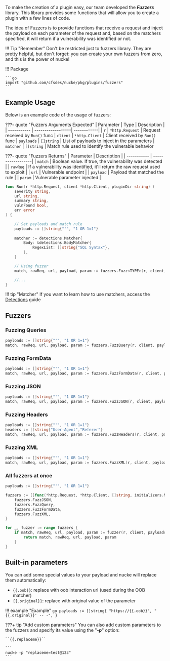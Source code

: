 To make the creation of a plugin easy, our team developed the ***Fuzzers*** library. This library provides some functions that will allow you to create a plugin with a few lines of code.

The idea of Fuzzers is to provide functions that receive a request and inject the payload on each parameter of the request and, based on the matchers specified, it will return if a vulnerability was identified or not.

!!! Tip "Remember"
    Don't be restricted just to fuzzers library. They are pretty helpful, but don't forget: you can create your own fuzzers from zero, and this is the power of nucke!

!!! Package

    ```go
    import "github.com/cfsdes/nucke/pkg/plugins/fuzzers"
    ```

## Example Usage

Below is an example code of the usage of fuzzers:

???- quote "Fuzzers Arguments Expected"
    | Parameter     | Type              | Description |
    | -----------   | ------------------| ------------|
    | `r`           | `*http.Request`    | Request received by `Run()` func
    | `client`      | `*http.Client`     | Client received by `Run()` func
    | `payloads`    | `[]string`          | List of payloads to inject in the parameters
    | `matcher`     | `[]string`          | Match rule used to identify the vulnerable behavior

???- quote "Fuzzers Returns"
    | Parameter     | Description       | 
    | -----------   | ------------------| 
    | `match`       | Boolean value. If true, the vulnerability was detected    | 
    | `rawReq`      | If a vulnerability was identified, it'll return the raw request used to exploit     | 
    | `url`         | Vulnerable endpoint          |
    | `payload`     | Payload that matched the rule          |
    | `param`       | Vulnerable parameter injected          |
    

```go
func Run(r *http.Request, client *http.Client, pluginDir string) (
    severity string, 
    url string, 
    summary string, 
    vulnFound bool, 
    err error
) {

    // Set payloads and match rule
    payloads := []string{"'", "1 OR 1=1"}
    
    matcher := detections.Matcher{
        Body: &detections.BodyMatcher{
            RegexList: []string{"SQL Syntax"},
        },
    }

    // Using fuzzer
    match, rawReq, url, payload, param := fuzzers.Fuzz<TYPE>(r, client, payloads, matcher)

    //...
}


```


!!! tip "Matcher"
    If you want to learn how to use matchers, access the [Detections](/plugins/detections) guide

## Fuzzers

### Fuzzing Queries

```go
payloads := []string{"'", "1 OR 1=1"}
match, rawReq, url, payload, param := fuzzers.FuzzQuery(r, client, payloads, matcher)
```

### Fuzzing FormData

```go
payloads := []string{"'", "1 OR 1=1"}
match, rawReq, url, payload, param := fuzzers.FuzzFormData(r, client, payloads, matcher)
```

### Fuzzing JSON

```go
payloads := []string{"'", "1 OR 1=1"}
match, rawReq, url, payload, param := fuzzers.FuzzJSON(r, client, payloads, matcher)
```

### Fuzzing Headers

```go
payloads := []string{"'", "1 OR 1=1"}
headers := []string{"User-Agent","Referer"}
match, rawReq, url, payload, param := fuzzers.FuzzHeaders(r, client, payloads, headers, matcher)
```

### Fuzzing XML

```go
payloads := []string{"'", "1 OR 1=1"}
match, rawReq, url, payload, param := fuzzers.FuzzXML(r, client, payloads, matcher)
```

### All fuzzers at once

```go
payloads := []string{"'", "1 OR 1=1"}

fuzzers := []func(*http.Request, *http.Client, []string, initializers.Matcher) (bool, string, string, string, string){
    fuzzers.FuzzJSON,
    fuzzers.FuzzQuery,
    fuzzers.FuzzFormData,
    fuzzers.FuzzXML,
}

for _, fuzzer := range fuzzers {
    if match, rawReq, url, payload, param := fuzzer(r, client, payloads, matcher); match {
        return match, rawReq, url, payload, param
    }
}
```

## Built-in parameters

You can add some special values to your payload and nucke will replace them automatically:

- `{{.oob}}`: replace with oob interaction url (used during the OOB matcher)
- `{{.original}}`: replace with original value of the parameter

!!! example "Example"
    ```go
    payloads := []string{
        "https://{{.oob}}",
        "{{.original}}' -- -",
    }
    ```

???+ tip "Add custom parameters"
    You can also add custom parameters to the fuzzers and specify its value using the "***-p***" option:

    ``{{.replaceme}}``

    ```
    nucke -p "replaceme=test@123"
    ```